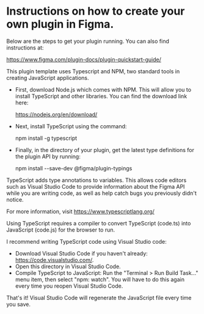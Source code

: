 # Instructions on how to create your own plugin in Figma.
Below are the steps to get your plugin running. You can also find instructions at:

  https://www.figma.com/plugin-docs/plugin-quickstart-guide/

This plugin template uses Typescript and NPM, two standard tools in creating JavaScript applications.

+ First, download Node.js which comes with NPM. This will allow you to install TypeScript and other
libraries. You can find the download link here:

  https://nodejs.org/en/download/

+ Next, install TypeScript using the command:

  npm install -g typescript

+ Finally, in the directory of your plugin, get the latest type definitions for the plugin API by running:

  npm install --save-dev @figma/plugin-typings

TypeScript adds type annotations to variables. This allows code editors such as Visual Studio Code
to provide information about the Figma API while you are writing code, as well as help catch bugs
you previously didn't notice.

For more information, visit https://www.typescriptlang.org/

Using TypeScript requires a compiler to convert TypeScript (code.ts) into JavaScript (code.js)
for the browser to run.

I recommend writing TypeScript code using Visual Studio code:

+ Download Visual Studio Code if you haven't already: https://code.visualstudio.com/.
+ Open this directory in Visual Studio Code.
+ Compile TypeScript to JavaScript: Run the "Terminal > Run Build Task..." menu item,
    then select "npm: watch". You will have to do this again every time
    you reopen Visual Studio Code.

That's it! Visual Studio Code will regenerate the JavaScript file every time you save.
